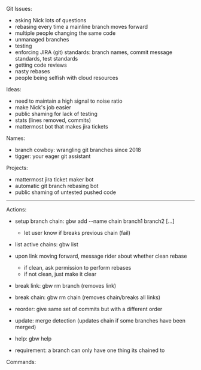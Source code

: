 Git Issues:
- asking Nick lots of questions
- rebasing every time a mainline branch moves forward
- multiple people changing the same code
- unmanaged branches
- testing
- enforcing JIRA (git) standards: branch names, commit message standards, test standards
- getting code reviews
- nasty rebases
- people being selfish with cloud resources

Ideas:
- need to maintain a high signal to noise ratio
- make Nick's job easier
- public shaming for lack of testing
- stats (lines removed, commits)
- mattermost bot that makes jira tickets

Names:
- branch cowboy: wrangling git branches since 2018
- tigger: your eager git assistant

Projects:
- mattermost jira ticket maker bot
- automatic git branch rebasing bot
- public shaming of untested pushed code

--------------------
Actions:
- setup branch chain: gbw add --name chain branch1 branch2 [...]
  * let user know if breaks previous chain (fail)
- list active chains: gbw list
- upon link moving forward, message rider about whether clean rebase
  * if clean, ask permission to perform rebases
  * if not clean, just make it clear
- break link: gbw rm branch (removes link)
- break chain: gbw rm chain (removes chain/breaks all links)
- reorder: give same set of commits but with a different order
- update: merge detection (updates chain if some branches have been merged)
- help: gbw help


- requirement: a branch can only have one thing its chained to

Commands:



